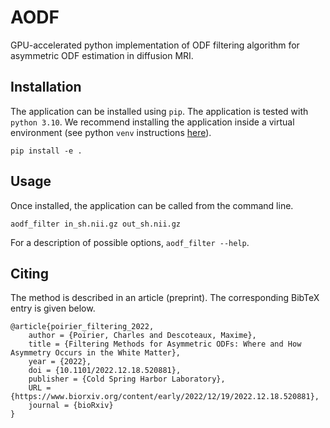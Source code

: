 # AODF

GPU-accelerated python implementation of ODF filtering algorithm for asymmetric ODF estimation in diffusion MRI.

## Installation
The application can be installed using `pip`. The application is tested with `python 3.10`. We recommend installing the application inside a virtual environment (see python `venv` instructions [here](https://docs.python.org/3/library/venv.html)).

```
pip install -e .
```

## Usage
Once installed, the application can be called from the command line.
```
aodf_filter in_sh.nii.gz out_sh.nii.gz
```

For a description of possible options, `aodf_filter --help`.

## Citing
The method is described in an article (preprint). The corresponding BibTeX entry is given below.
```
@article{poirier_filtering_2022,
    author = {Poirier, Charles and Descoteaux, Maxime},
    title = {Filtering Methods for Asymmetric ODFs: Where and How Asymmetry Occurs in the White Matter},
    year = {2022},
    doi = {10.1101/2022.12.18.520881},
    publisher = {Cold Spring Harbor Laboratory},
    URL = {https://www.biorxiv.org/content/early/2022/12/19/2022.12.18.520881},
    journal = {bioRxiv}
}
```
